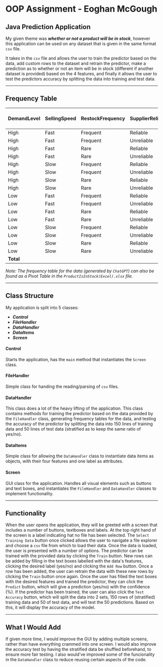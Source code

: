 # OOP Assignment - Eoghan McGough

## Java Prediction Application

My given theme was ***whether or not a product will be in stock***, however this application can be used on any dataset that is given in the same format `csv` file.

It takes in the `csv` file and allows the user to train the predictor based on the data, add custom rows to the dataset and retrain the predictor, make a prediction as to whether or not an item will be in stock (different if another dataset is provided) based on the 4 features, and finally it allows the user to test the predictors accuracy by splitting the data into training and test data.

---
## Frequency Table

| DemandLevel | SellingSpeed | RestockFrequency | SupplierReliability | no  | yes | Grand Total | % InStock (yes) |
| ----------- | ------------ | ---------------- | ------------------- | --- | --- | ----------- | --------------- |
| High        | Fast         | Frequent         | Reliable            | 6   | 7   | 13          | 54%             |
| High        | Fast         | Frequent         | Unreliable          | 7   | 5   | 12          | 42%             |
| High        | Fast         | Rare             | Reliable            | 5   | 4   | 9           | 44%             |
| High        | Fast         | Rare             | Unreliable          | 9   | 9   | 18          | 50%             |
| High        | Slow         | Frequent         | Reliable            | 7   | 8   | 15          | 53%             |
| High        | Slow         | Frequent         | Unreliable          | 11  | 6   | 17          | 35%             |
| High        | Slow         | Rare             | Reliable            | 4   | 5   | 9           | 56%             |
| High        | Slow         | Rare             | Unreliable          | 3   | 11  | 14          | 79%             |
| Low         | Fast         | Frequent         | Reliable            | 2   | 6   | 8           | 75%             |
| Low         | Fast         | Frequent         | Unreliable          | 4   | 3   | 7           | 43%             |
| Low         | Fast         | Rare             | Reliable            | 11  | 2   | 13          | 15%             |
| Low         | Fast         | Rare             | Unreliable          | 8   | 6   | 14          | 43%             |
| Low         | Slow         | Frequent         | Reliable            | 8   | 9   | 17          | 53%             |
| Low         | Slow         | Frequent         | Unreliable          | 5   | 5   | 10          | 50%             |
| Low         | Slow         | Rare             | Reliable            | 7   | 3   | 10          | 30%             |
| Low         | Slow         | Rare             | Unreliable          | 5   | 9   | 14          | 64%             |
| **Total**   |              |                  |                     | 102 | 98  | 200         |                 |

*Note: The frequency table for the data (generated by `ChatGPT`) can also be found as a Pivot Table in the `ProductIsInStock(Excel).xlsx` file.*

---
## Class Structure

My application is split into 5 classes:
- ***Control***
- ***FileHandler***
- ***DataHandler***
- ***DataItems***
- ***Screen***

#### Control
Starts the application, has the `main` method that instantiates the `Screen` class.

#### FileHandler
Simple class for handing the reading/parsing of `csv` files.

#### DataHandler
This class does a lot of the heavy lifting of the application. This class contains methods for training the predictor based on the data provided by the `FileHandler` class, generating frequency tables for the data, and testing the accuracy of the predictor by splitting the data into 150 lines of training data and 50 lines of test data (stratified as to keep the same ratio of yes/no).

#### DataItems
Simple class for allowing the `DataHandler` class to instantiate data items as objects, with their four features and one label as attributes. 

#### Screen
GUI class for the application. Handles all visual elements such as buttons and text boxes, and instantiates the `FileHandler` and `DataHandler` classes to implement functionality.

---
## Functionality

When the user opens the application, they will be greeted with a screen that includes a number of buttons, textboxes and labels. At the top right hand of the screen is a label indicating hat no file has been selected. The `Select Training Data` button once clicked allows the user to navigate a file explorer and choose a `csv` file from which to load their data.
Once the data is loaded, the user is presented with a number of options. The predictor can be trained with the provided data by clicking the `Train` button. New rows can be added by filling in the text boxes labelled with the data's features, clicking the desired label (yes/no) and clicking the `Add Row` button.
Once a row has been added, the user can retrain the data with these new rows by clicking the `Train` button once again.
Once the user has filled the text boxes with the desired features and trained the predictor, they can click the `Predict` button, which will give a prediction (yes/no) with the confidence (%).
If the predictor has been trained, the user can also click the `Test Accuracy` button, which will split the data into 2 sets, 150 rows of (stratified) training data and 50 of test data, and will test the 50 predictions. Based on this, it will display the accuracy of the model.

---
## What I Would Add

If given more time, I would improve the GUI by adding multiple screens, rather than have everything crammed into one screen. I would also improve the accuracy test by having the stratified data be shuffled beforehand, to ensure more fair testing. I also would've improved some of the funcionality in the `DataHandler` class to reduce reusing certain aspects of the code.
